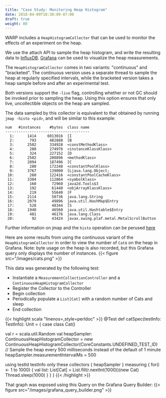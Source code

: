 ```yaml
---
title: "Case Study: Monitoring Heap Histogram"
date: 2018-04-09T10:30:09-07:00
draft: true
weight: 80
---
```


WARP includes a `HeapHistogramCollector` that can be used to monitor the effects of an experiment on the heap.

We use the attach API to sample the heap histogram, and write the resulting data to [InfluxDB](https://www.influxdata.com/).
[Grafana](https://grafana.com/) can be used to visualize the heap measurements.

The `HeapHistogramCollector` comes in two variants: "continuous" and "bracketed". The continuous
version uses a separate thread to sample the heap at regularly specified intervals, while
the bracketed version takes a heap sample before and after an experimental test.

Both versions support the `-live` flag, controlling whether or not GC should be invoked prior to sampling the heap.
Using this option ensures that only live, uncollectible objects on the heap are sampled.

The data sampled by this collector is equivalent to that obtained by running `jmap -histo <pid>`, and 
will be similar to this example:
```
num   #instances    #bytes  class name
--------------------------------------
  1:      1414     6013016  [I
  2:       793      482888  [B
  3:      2502      334928  <constMethodKlass>
  4:       280      274976  <instanceKlassKlass>
  5:       324      227152  [D
  6:      2502      200896  <methodKlass>
  7:      2094      187496  [C
  8:       280      172248  <constantPoolKlass>
  9:      3767      139000  [Ljava.lang.Object;
 10:       260      122416  <constantPoolCacheKlass>
 11:      3304      112864  <symbolKlass>
 12:       160       72960  java2d.Tools$3
 13:       192       61440  <objArrayKlassKlass>
 14:       219       55640  [F
 15:      2114       50736  java.lang.String
 16:      2079       49896  java.util.HashMap$Entry
 17:       528       48344  [S
 18:      1940       46560  java.util.Hashtable$Entry
 19:       481       46176  java.lang.Class
 20:        92       43424  javax.swing.plaf.metal.MetalScrollButton
```

Further information on jmap and the `histo` operation can be perused [here](https://docs.oracle.com/javase/8/docs/technotes/guides/troubleshoot/tooldescr014.html)

Here are some results from using the continuous variant of the `HeapHistogramCollector` in order to view the number of `Cat`s on the heap in Grafana. Note: byte usage on the heap is also recorded, but this Grafana query only displays the number of instances.
{{< figure src="/images/cats.png" >}}

This data was generated by the following test:

- Instantiate a `MeasurementCollectionController` and a `ContinuousHeapHistogramCollector`
- Register the Collector to the Controller
- Begin collection
- Periodically populate a `List[Cat]` with a random number of Cats and sleep
- End collection

{{< highlight scala "linenos=,style=perldoc" >}}
@Test
def catSpec(testInfo: TestInfo): Unit = {
  case class Cat()

  val r = scala.util.Random
  val heapSampler: ContinuousHeapHistogramCollector = new ContinuousHeapHistogramCollector(CoreConstants.UNDEFINED_TEST_ID)
  // Sample the heap every 500 milliseconds instead of the default of 1 minute
  heapSampler.measurementIntervalMs = 500

  using testId testInfo only these collectors {
    heapSampler
  } measuring {
    for(i <- 1 to 1000) {
      val list: List[Cat] = List.fill(r.nextInt(1000))(new Cat)
      Thread.sleep(1000)
    }
  }
}
{{< /highlight >}}

That graph was exposed using this Query on the Grafana Query Builder:
{{< figure src="/images/grafana_query_builder.png" >}}
